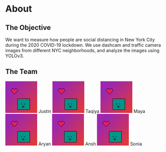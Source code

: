 # About
## The Objective
We want to measure how people are social distancing in New York City during the 2020 COVID-19 lockdown. We use dashcam and traffic camera images from different NYC neighborhoods, and analyze the images using YOLOv3.
## The Team
<img src="/images/pixil-frame-0.png" width="100" height="100">
Justin
<img src="/images/pixil-frame-0.png" width="100" height="100">
Taqiya
<img src="/images/pixil-frame-0.png" width="100" height="100">
Maya
<img src="/images/pixil-frame-0.png" width="100" height="100">
Aryan
<img src="/images/pixil-frame-0.png" width="100" height="100">
Ansh
<img src="/images/pixil-frame-0.png" width="100" height="100">
Sonia
